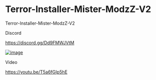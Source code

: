 # Terror-Installer-Mister-ModzZ-V2
Terror-Installer-Mister-ModzZ-V2


Discord

https://discord.gg/Dd9FMWJVtM


<a href="https://ibb.co/R206k29"><img src="https://i.ibb.co/9nT4knN/image.png" alt="image" border="0"></a>

Video

https://youtu.be/T5a6fGIp5hE
